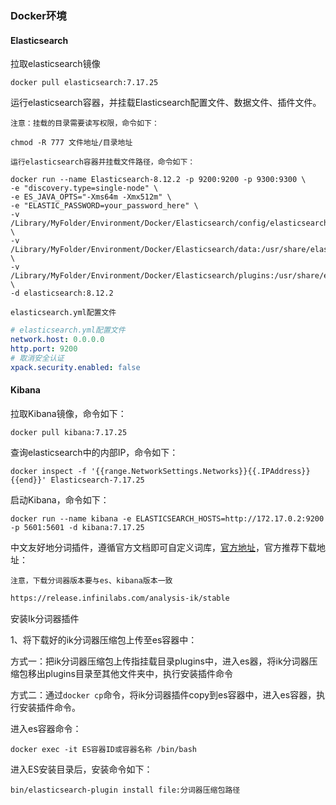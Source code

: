 ### Docker环境

#### Elasticsearch

拉取elasticsearch镜像

```shell
docker pull elasticsearch:7.17.25
```

运行elasticsearch容器，并挂载Elasticsearch配置文件、数据文件、插件文件。

`注意：挂载的目录需要读写权限，命令如下：`

```shell
chmod -R 777 文件地址/目录地址
```

`运行elasticsearch容器并挂载文件路径，命令如下：`

```shell
docker run --name Elasticsearch-8.12.2 -p 9200:9200 -p 9300:9300 \
-e "discovery.type=single-node" \
-e ES_JAVA_OPTS="-Xms64m -Xmx512m" \
-e "ELASTIC_PASSWORD=your_password_here" \
-v /Library/MyFolder/Environment/Docker/Elasticsearch/config/elasticsearch.yml:/usr/share/elasticsearch/config/elasticsearch.yml \
-v /Library/MyFolder/Environment/Docker/Elasticsearch/data:/usr/share/elasticsearch/data \
-v /Library/MyFolder/Environment/Docker/Elasticsearch/plugins:/usr/share/elasticsearch/plugins \
-d elasticsearch:8.12.2
```

`elasticsearch.yml配置文件`

```yaml
# elasticsearch.yml配置文件
network.host: 0.0.0.0
http.port: 9200
# 取消安全认证
xpack.security.enabled: false
```

#### Kibana

拉取Kibana镜像，命令如下：

```shell
docker pull kibana:7.17.25
```

查询elasticsearch中的内部IP，命令如下：

```shell
docker inspect -f '{{range.NetworkSettings.Networks}}{{.IPAddress}}{{end}}' Elasticsearch-7.17.25
```

启动Kibana，命令如下：

```shell
docker run --name kibana -e ELASTICSEARCH_HOSTS=http://172.17.0.2:9200 -p 5601:5601 -d kibana:7.17.25
```

中文友好地分词插件，遵循官方文档即可自定义词库，[官方地址](https://github.com/infinilabs/analysis-ik/)，官方推荐下载地址：

`注意，下载分词器版本要与es、kibana版本一致`

```markdown
https://release.infinilabs.com/analysis-ik/stable
```

安装Ik分词器插件

1、将下载好的ik分词器压缩包上传至es容器中：

方式一：把ik分词器压缩包上传指挂载目录plugins中，进入es器，将ik分词器压缩包移出plugins目录至其他文件夹中，执行安装插件命令

方式二：通过`docker cp`命令，将ik分词器插件copy到es容器中，进入es容器，执行安装插件命令。

进入es容器命令：
```shell
docker exec -it ES容器ID或容器名称 /bin/bash
```

进入ES安装目录后，安装命令如下：
```shell
bin/elasticsearch-plugin install file:分词器压缩包路径
```
